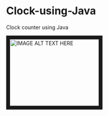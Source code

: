 # Clock-using-Java
Clock counter using Java

<a href="https://www.youtube.com/watch?v=iGHZjYMeToc
" target="_blank"><img src="http://img.youtube.com/vi/YOUTUBE_VIDEO_ID_HERE/0.jpg" 
alt="IMAGE ALT TEXT HERE" width="240" height="180" border="10" /></a>
